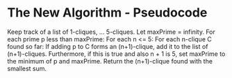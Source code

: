 # The New Algorithm - Pseudocode
Keep track of a list of 1-cliques, ... 5-cliques.
Let maxPrime = infinity.
For each prime p less than maxPrime:
	For each n <= 5:
		For each n-clique C found so far:
			If adding p to C forms an (n+1)-clique, add it to the list of (n+1)-cliques.
			Furthermore, if this is true and also n + 1 is 5, set maxPrime to the minimum of p and maxPrime.
Return the (n+1)-clique found with the smallest sum.
